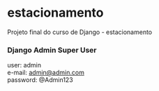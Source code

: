 # estacionamento
Projeto final do curso de Django - estacionamento

### Django Admin Super User

user: admin  
e-mail: admin@admin.com  
password: @Admin123  

